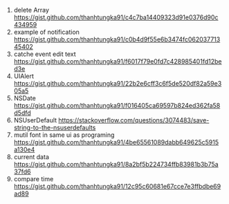 1. delete Array 
https://gist.github.com/thanhtungka91/c4c7ba14409323d91e0376d90c434959
2. example of notification 
https://gist.github.com/thanhtungka91/c0b4d9f55e6b3474fc06203771345402
3. catche event edit text 
https://gist.github.com/thanhtungka91/f6017f79e0fd7c428985401fd12bed3e
4. UIAlert 
https://gist.github.com/thanhtungka91/22b2e6cff3c6f5de520df82a59e305a5
5. NSDate 
https://gist.github.com/thanhtungka91/f016405ca69597b824ed362fa58d5dfd
6. NSUserDefault 
https://stackoverflow.com/questions/3074483/save-string-to-the-nsuserdefaults
7. mutil font in same ui as programing 
https://gist.github.com/thanhtungka91/4be65561089dabb649625c5915a130e4
8. current data 
https://gist.github.com/thanhtungka91/8a2bf5b224734ffb83981b3b75a37fd6
9. compare time 
https://gist.github.com/thanhtungka91/12c95c60681e67cce7e3ffbdbe69ad89
